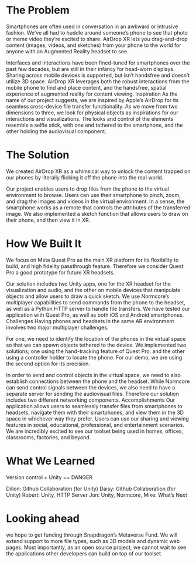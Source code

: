 # The Problem
Smartphones are often used in conversation in an awkward or intrusive fashion. We’ve all had to huddle around someone’s phone to see that photo or meme video they’re excited to share. AirDrop XR lets you drag-and-drop content (images, videos, and sketches) from your phone to the world for anyone with an Augmented Reality headset to see.

Interfaces and interactions have been fined-tuned for smartphones over the past few decades, but are still in their infancy for head-worn displays. Sharing across mobile devices is supported, but isn’t handsfree and doesn’t utilize 3D space. AirDrop XR leverages both the robust interactions from the mobile phone to find and place content, and the handsfree, spatial experience of augmented reality for content viewing.
Inspiration
As the name of our project suggests, we are inspired by Apple’s AirDrop for its seamless cross-device file transfer functionality. As we move from two dimensions to three, we look for physical objects as inspirations for our interactions and visualizations. The looks and control of the elements resemble a selfie stick, with one end tethered to the smartphone, and the other holding the audiovisual component. 
# The Solution
We created AirDrop XR as a whimsical way to unlock the content trapped on our phones by literally flicking it off the phone into the real world.

Our project enables users to drop files from the phone to the virtual environment to browse. Users can use their smartphone to pinch, zoom, and drag the images and videos in the virtual environment. In a sense, the smartphone works as a remote that controls the attributes of the transferred image. We also implemented a sketch function that allows users to draw on their phone, and then view it in XR.
# How We Built It
We focus on Meta Quest Pro as the main XR platform for its flexibility to build, and high fidelity passthrough feature. Therefore we consider Quest Pro a good prototype for future XR headsets.

Our solution includes two Unity apps, one for the XR headset for the visualization and audio, and the other on mobile devices that manipulate objects and allow users to draw a quick sketch. We use Normcore’s multiplayer capabilities to send commands from the phone to the headset, as well as a Python HTTP server to handle file transfers. We have tested our application with Quest Pro, as well as both iOS and Android smartphones.
Challenges
Having phones and headsets in the same AR environment involves two major multiplayer challenges. 

For one, we need to identify the location of the phones in the virtual space so that we can spawn objects tethered to the device. We implemented two solutions; one using the hand-tracking feature of Quest Pro, and the other using a controller holder to locate the phone. For our demo, we are using the second option for its precision.

In order to send and control objects in the virtual space, we need to also establish connections between the phone and the headset. While Normcore can send control signals between the devices, we also need to have a separate server for sending the audiovisual files. Therefore our solution includes two different networking components.
Accomplishments
Our application allows users to seamlessly transfer files from smartphones to headsets, navigate them with their smartphones, and view them in the 3D space in whichever way they prefer. Users can use our sharing and viewing features in social, educational, professional, and entertainment scenarios. We are incredibly excited to see our toolset being used in homes, offices, classrooms, factories, and beyond.
# What We Learned
Version control + Unity == DANGER

Dillon: Github Collaboration (for Unity)
Daisy: Github Collaboration (for Unity)
Robert: Unity, HTTP Server
Jon: Unity, Normcore, 
Mike: 
What’s Next

# Looking ahead
we hope to get funding through Snapdragon’s Metaverse Fund. We will extend support to more file types, such as 3D models and dynamic web pages. Most importantly, as an open source project, we cannot wait to see the applications other developers can build on top of our toolset.


